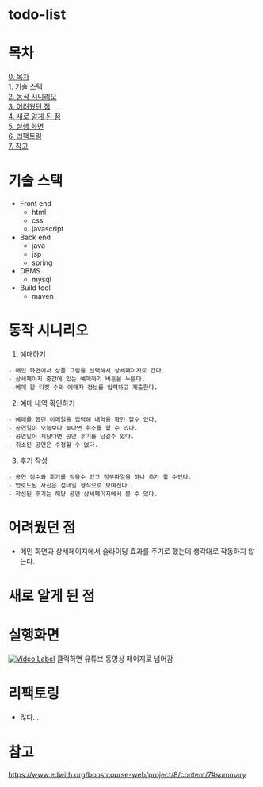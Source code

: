 # todo-list

# 목차
  [0. 목차](#목차)  
  [1. 기술 스택](#기술-스택)  
  [2. 동작 시니리오](#동작-시니리오)  
  [3. 어려웠던 점](#어려웠던-점)  
  [4. 새로 알게 된 점](#새로-알게-된-점)  
  [5. 실행 화면](#실행화면)  
  [6. 리팩토링](#리팩토링)  
  [7. 참고](#참고)  

# 기술 스택
  - Front end
    - html
    - css
    - javascript
  - Back end
    - java
    - jsp
    - spring
  - DBMS
    - mysql
  - Build tool
    - maven

# 동작 시니리오
  1. 예매하기  
  
    - 메인 화면에서 상품 그림을 선택해서 상세페이지로 간다.  
    - 상세페이지 중간에 있는 예매하기 버튼을 누른다.  
    - 예매 할 티켓 수와 예매자 정보를 입력하고 제출한다.  
  2. 예매 내역 확인하기

    - 예매를 했던 이메일을 입력해 내역을 확인 할수 있다.
    - 공연일이 오늘보다 늦다면 취소를 할 수 있다.
    - 공연일이 지났다면 공연 후기를 남길수 있다.
    - 취소된 공연은 수정할 수 없다.
  3. 후기 작성
  
    - 공연 점수와 후기를 적을수 있고 첨부파일을 하나 추가 할 수있다.
    - 업로드된 사진은 섬네일 형식으로 보여진다.
    - 작성된 후기는 해당 공연 상세페이지에서 볼 수 있다.

    
# 어려웠던 점
  - 메인 화면과 상세페이지에서 슬라이딩 효과를 주기로 했는데 생각대로 작동하지 않는다.

# 새로 알게 된 점


# 실행화면
[![Video Label](https://img.youtube.com/vi/kHFgIQeTA0c/0.jpg)](https://youtu.be/watch?v=kHFgIQeTA0c)
클릭하면 유튜브 동영상 페이지로 넘어감
# 리팩토링
  - 많다...
# 참고
https://www.edwith.org/boostcourse-web/project/8/content/7#summary

